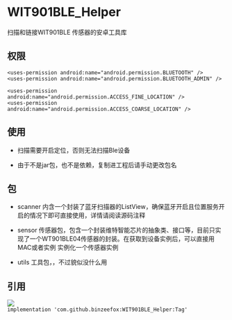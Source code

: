 # WIT901BLE_Helper
扫描和链接WIT901BLE 传感器的安卓工具库

## 权限
``` <uses-permission android:name="android.permission.BLUETOOTH" /> ```\
``` <uses-permission android:name="android.permission.BLUETOOTH_ADMIN" /> ```

``` <uses-permission android:name="android.permission.ACCESS_FINE_LOCATION" /> ```\
``` <uses-permission android:name="android.permission.ACCESS_COARSE_LOCATION" /> ```

## 使用

- 扫描需要开启定位，否则无法扫描Ble设备

- 由于不是jar包，也不是依赖，复制进工程后请手动更改包名

## 包

- scanner 内含一个封装了蓝牙扫描器的ListView，确保蓝牙开启且位置服务开启的情况下即可直接使用，详情请阅读源码注释

- sensor 传感器包，包含一个封装维特智能芯片的抽象类、接口等，目前只实现了一个WT901BLE04传感器的封装。在获取到设备实例后，可以直接用MAC或者实例 实例化一个传感器实例

- utils 工具包，，不过貌似没什么用


## 引用

[![](https://jitpack.io/v/binzeefox/WIT901BLE_Helper.svg)](https://jitpack.io/#binzeefox/WIT901BLE_Helper)\
``` implementation 'com.github.binzeefox:WIT901BLE_Helper:Tag' ```
